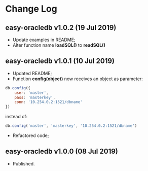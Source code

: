 # Change Log

## easy-oracledb v1.0.2 (19 Jul 2019)

-   Update examples in README;
-   Alter function name **loadSQL()** to **readSQL()**

## easy-oracledb v1.0.1 (10 Jul 2019)

-   Updated README;
-   Function **config(object)** now receives an object as parameter:

```javascript
db.config({
    user: 'master',
    pass: 'masterkey',
    conn: '10.254.0.2:1521/dbname'
})
```

instead of:

```javascript
db.config('master', 'masterkey', '10.254.0.2:1521/dbname')
```

-   Refactored code;

## easy-oracledb v1.0.0 (08 Jul 2019)

-   Published.
